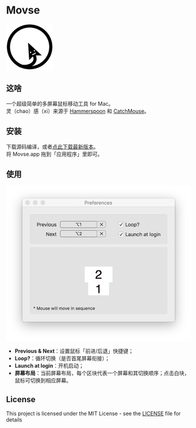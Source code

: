 # Movse
![logo](images/logo.png "Movse logo")

## 这啥
一个超级简单的多屏幕鼠标移动工具 for Mac。  
灵（chao）感（xi）来源于 [Hammerspoon] 和 [CatchMouse]。

## 安装
下载源码编译，或者[点此下载最新版本](https://github.com/tgmeng/Movse/releases/latest "最新版本")。  
将 Movse.app 拖到「应用程序」里即可。

## 使用
![logo](images/screenshot.png "Movse.app 截图")

- **Previous & Next**：设置鼠标「前进/后退」快捷键；
- **Loop?**：循环切换（是否首尾屏幕衔接）；
- **Launch at login**：开机启动；
- **屏幕布局**：当前屏幕布局，每个区块代表一个屏幕和其切换顺序；点击白块，鼠标可切换到相应屏幕。


## License
This project is licensed under the MIT License - see the [LICENSE](LICENSE) file for details

[Hammerspoon]: https://github.com/Hammerspoon/hammerspoon "Hammerspoon"
[CatchMouse]: https://github.com/round/CatchMouse "CatchMouse"
